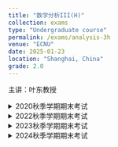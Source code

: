 ```yaml
---
title: "数学分析III(H)"
collection: exams
type: "Undergraduate course"
permalink: /exams/analysis-3h
venue: "ECNU"
date: 2025-01-23
location: "Shanghai, China"
grade: 2.0
---
```

主讲：叶东教授

<details markdown="1">
  <summary>2020秋季学期期末考试</summary>

**第1题[15分]** 判断下列陈述是否正确，并简述理由（每题判断3分，理由2分）  
1. \\(\Omega\\)是\\(\mathbb{R}^2\\)中开集. 若\\(F=(P,Q)\in C^1(\Omega,\mathbb{R}^2)\\)满足在\\(\Omega\\)上\\(\partial_x Q - \partial_y P \equiv 0\\)，则\\(F\\)是\\(\Omega\\)上的梯度场.  
2. 设\\(\mathbb{R}^3\\)中的向量场\\(F\\)满足\\(\mathrm{rot}(F)\\)在Möbius带\\(\mathcal{M}\\)上恒为零，则\\(F\\)在\\(\partial\mathcal{M}\\)上的第二型曲线积分为零.  
3. 设\\(K=[0,1]^2\\), \\((f_n) \in C(K)\\), \\((f_n)\\)递减且\\(f_n \to_K f\\). 则\\(f \in C(K)\\)当且仅当\\(f_n \rightrightarrows_K f\\).  

**第2题[10分]** 考虑Descartes叶形线\\(F = \\{(x, y) \in \mathbb{R}^2 \mid x^3 + y^3 = 3xy\\}\\). 用\\(t = y/x\\)做参数，证明叶形线在第一象限围成的区域\\(D_F = \\{(x, y) \in \mathbb{R}^2 \mid x, y \geq 0, x^3 + y^3 \leq 3xy\\}\\)的面积为\\(\frac{3}{2}\\).  

**第3题[15分]** 令\\(D = \\{(x, y) \in \mathbb{R}^2 \mid 1 \leq xy \leq 2, 1 \leq x^2 - y^2 \leq 4\\}\\). 考虑\\(\Phi : \Omega_1 = (0, \infty)^2 \to \Omega_2 = (0, \infty) \times \mathbb{R}\\), \\(\Phi(x, y) = (xy, x^2 - y^2)\\). 证明\\(\Phi\\)是\\(\Omega_1\\)到\\(\Omega_2\\)的\\(C^\infty\\)微分同胚. 计算\\(\displaystyle\int_D \frac{xy(x^2 + y^2)}{x^2 - y^2}  \mathrm{d}x\mathrm{d}y\\).  

**第4题[15分]** 设\\(n \geq 2\\), \\(\alpha = (\alpha_i) \in (0, \infty)^n\\), \\(\Omega_\alpha = \\{(x_i) \in \mathbb{R}^n \mid x_i \geq 0, x_1^{\alpha_1} + \cdots + x_n^{\alpha_n} \leq 1\\}\\), \\(|\Omega_\alpha|\\)为\\(\Omega_\alpha\\)的体积.  
1. 令\\(n = 2\\), \\(\beta_i = 1/\alpha_i \ (i = 1, 2)\\), 证明\\(\|\Omega_\alpha\| = \dfrac{\Gamma(\beta_1 + 1)\Gamma(\beta_2 + 1)}{\Gamma(\beta_1 + \beta_2 + 1)}\\), 由此证明\\(\Gamma(\dfrac{1}{2}) = \sqrt{\pi}\\).  
2. 任给\\(n \geq 2\\), \\(\beta_i = 1/\alpha_i, \forall 1 \leq i \leq n\\), 证明\\(\|\Omega_\alpha\| = \dfrac{\prod_{1 \leq i \leq n}\Gamma(\beta_i + 1)}{\Gamma(\beta_1 + \cdots + \beta_n + 1)}\\).  
3. 由此推出\\(\mathbb{R}^n\\)中单位球的体积是\\(\dfrac{\pi^{n/2}}{\Gamma(\frac{n}{2} + 1)}\\), \\(\forall n \geq 1\\).  

**第5题[20分]** 令\\(\displaystyle\omega(x, y) = \frac{e^{-y}}{x^2 + y^2} \left[ (x \sin x - y \cos x)  \mathrm{d}x + (x \cos x + y \sin x)  \mathrm{d}y \right]\\). 任给\\(R > \epsilon > 0\\)，记 \\(\Omega_{\epsilon,R} = (B_R \backslash \overline{B_\epsilon}) \cap (\mathbb{R} \times (0, \infty))\\), \\(B_r\\)为以原点为圆心半径\\(r\\)的开球.  
1. 画图表示\\(\Omega_{\epsilon,R}\\), 标注\\(\partial \Omega_{\epsilon,R}\\)的方向. 证明对任意\\(R > \epsilon > 0\\), \\(\omega\\)沿\\(\partial \Omega_{\epsilon,R}\\)的积分为零.  
2. 设\\(r > 0\\), 证明在参数化\\((r \cos \theta, r \sin \theta)\\)下, \\(\omega \|_{\Gamma_r} = e^{-r \sin \theta} \cos(r \cos \theta)  \mathrm{d}\theta\\).  
3. 记\\(\Gamma_r = \partial B_r \cap (\mathbb{R} \times (0, \infty))\\), 证明\\(\left\|\displaystyle\lim_{r \to 0^+} \int_{\Gamma_r} \omega \right\|= \pi\\) 和 \\(\displaystyle\lim_{r \to \infty} \int_{\Gamma_r} \omega = 0\\). 由此推出\\(\displaystyle\int_0^\infty \frac{\sin x}{x}  \mathrm{d}x = \frac{\pi}{2}\\).  

**第6题[15分]** 设\\(E = C^\infty(\mathbb{R}^n, \mathbb{R})\\)和它的对偶空间\\(E^* = L(E, \mathbb{R})\\)，考虑\\(E^* \\)的线性子空间
\\[\Lambda = \\{ \ell \in E^* \mid \ell(fg) = f(0)\ell(g) + g(0)\ell(f), \forall f, g \in E \\}.\\] 
1. 设\\(\omega \equiv 1\\), 证明对任意\\(\ell \in \Lambda\\), \\(\ell(\omega) = 0\\).  
2. 给定\\(f \in E\\), 证明存在\\(\varphi \in C^\infty(\mathbb{R}^n, \mathbb{R}^n)\\)使得\\(\displaystyle f(x) = f(0) + \sum_{i=1}^n x^i \varphi^i(x), \forall x \in \mathbb{R}^n\\).  
3. 给定\\(\ell \in \Lambda\\), 推出存在\\(\alpha \in \mathbb{R}^n\\)使得\\(\displaystyle\ell(f) = \sum_{i=1}^n \alpha^i \frac{\partial f}{\partial x^i}(0)\\). \\(\dim(\Lambda)\\)是多少?  

**第7题[20分]** 设\\(f\\)在\\(\mathbb{R}_ +^2 = (0,\infty) \times (0,\infty)\\)上连续且\\(f \geq 0\\), \\(\displaystyle\xi(x) = \int_0^\infty f(t,x)  \mathrm{d}t\\), \\(\displaystyle\eta(t) = \int_0^\infty f(t,x)  \mathrm{d}x\\)在\\((0, \infty)\\)上局部可积且在\\(\mathbb{R}_ +\\)上广义可积.  
1. 设\\((g_n)\\)为\\(I = (0, \infty)\\)上的一列局部可积函数, 满足: \\(g_{n+1} \geq g_n\\), \\(g_n\\)在\\(I\\)上广义可积, \\(g_n \to g\\), \\(g\\)在\\(I\\)上局部可积且广义可积. 证明\\(\displaystyle\lim_{n \to \infty} \int_I g_n(s)  \mathrm{d}s = \int_I g(s)  \mathrm{d}s\\).  
2. 证明: 对任意\\(A > 0\\), \\(\displaystyle\int_0^A \xi(x)  \mathrm{d}x = \int_0^\infty \left( \int_0^A f(t,x)  \mathrm{d}x \right)  \mathrm{d}t\\).  
3. 证明\\(\displaystyle\int_0^\infty \xi(x)  \mathrm{d}x = \int_0^\infty \eta(t)  \mathrm{d}t\\).  
4. 考虑\\(\displaystyle f(t,x) = \frac{1}{(1+t)(1+tx^2)}\\), 计算\\(\displaystyle\int_0^\infty \frac{\ln x}{x^2-1}  \mathrm{d}x\\).
</details>

<details markdown="1">
  <summary>2022秋季学期期末考试</summary>

**第1题[15分]** 判断下列陈述是否正确，并简述理由（每题判断3分，理由2分）
1. 设\\(f_t(\cdot) (t\in\Lambda)\\)是\\(\mathbb{R}_ +\\)上一族连续且广义可积的函数，若存在连续函数\\(g\\)使得\\(\|f_t(x)\|\le g(x)\\)对任意\\(t\in\Lambda,x\in\mathbb{R}_ +\\)成立，那么广义积分
\\[\int_0^\infty f_t(x)\mathrm{d}x\text{对于}t\in\Lambda\text{一致收敛.}\\]
2. 设\\((f_k)\\)是\\(\Sigma=[0,1]^n\\)上的\\(C^1\\)函数列，满足\\(f_k\rightrightarrows_\Sigma f\\)，则\\(f\in C(\Sigma)\\)，且\\(f\in C^1(\Sigma)\\)当且仅当\\(\mathrm{d}f_k\\)在\\(\Sigma\\)上也是一致收敛的.
3. 设\\(f\\)是开集\\(\Omega\subset\mathbb{R}^n\\)上的\\(C^1\\)函数，满足\\(\\|\mathrm{d}f(x)\\|\le\ell,\forall x\in \Omega\\)，则\\(f\\)是\\(\Omega\\)上的\\(\ell\\)-Lipschitz函数.

**第2题[20分]** 令\\(E=M_n(\mathbb{R})\\)为\\(n\\)阶实方阵空间，记\\(U=GL_n(\mathbb{R})\\)是实可逆阵集合，\\(I_n\\)为单位阵.
1. 证明\\(U\\)是\\(E\\)中开集.
2. 考虑\\(E^2\\)上映射\\(\Phi(A,B)=AB-I_n\\)，说明\\(\Phi\in C^\infty(E^2)\\). 给出\\(\Phi\\)的微分.
3. 详述隐函数定理. 利用该定理和\\(\Phi\\)证明\\(\varphi(M)=M^{-1}\\)是\\(U\\)上的\\(C^\infty\\)映射，并由此计算\\(\mathrm{d}\varphi(M)\\).

**第3题[15分]** 记\\(\mathrm{sh}\\)为双曲正弦函数. 利用新变量\\(u=x+y+z,uv=y+z,uvw=z\\)计算积分.
\\[\iiint_{\\{x,y,z>0,x+y+z<1\\}}\mathrm{sh}\left[(x+y+z)^3\right]\mathrm{d}x\mathrm{d}y\mathrm{d}z.\\]

**第4题[15分]** 考虑由极坐标方程\\(r(\theta)=a\left(4\cos\theta-\dfrac{1}{\cos\theta}\right)\\)定义的平面曲线\\(\gamma_0\\)，其中\\(a>0\\)是常数，\\(\|\theta\|\le\dfrac{\pi}{3}.\\)
1. 勾画一个\\(\gamma_0\\)的图形.
2. 计算曲线\\(\gamma_0\\)在\\(\theta=\frac{\pi}{6}\\)的切线方程，并在图中标出.
3. 计算\\(\gamma_0\\)所围成的有界区域的面积.

**第5题[15分]** 考虑函数
\\[G(x)=\int_0^1\frac{t-1}{\ln t}t^x\mathrm{d}t,\quad x>-1.\\]
1. 证明\\(G\\)在\\(\Omega=(-1,\infty)\\)上是恰当定义的且连续.
2. 证明\\(G\in C^1(\Omega)\\)，计算\\(G'(x)\\)，推出\\(G(x)\\)的显式表达.

**第6题[20分]** 设\\(f\\)是\\(\mathbb{R}^n\\)到自身的\\(C^1\\)映射，且\\(f\\)是\\(\lambda\\)-Lipschitz，\\(\lambda\in (0,1)\\)，定义\\(G(x)=x+f(x)\\)
1. 证明\\(G\\)是单射.
2. 证明\\(G(\mathbb{R}^n)\\)既开又闭.
3. 证明\\(G\\)是从\\(\mathbb{R}^n\\)到自身的\\(C^1\\)微分同胚.

**第7题[10分]** 令\\(\Gamma\\)是Eular的Gamma函数，证明任给\\(x,y>0\\)，成立
\\[x^xy^y\Gamma\left(\frac{x+y}{2}\right)^2\le\left(\frac{x+y}{2}\right)^{x+y}\Gamma(x)\Gamma(y).\\]
</details>

<details markdown="1">
  <summary>2023秋季学期期末考试</summary>

**第1题[15分]** 判断下列陈述是否正确，并简述理由（每题判断3分，理由2分）
1. \\(f(x,y)\\)在原点的邻域\\(U\\)存在一阶偏导数，且\\(\partial_x f,\partial_y f\\)在\\((0,0)\\)处可微，则\\(\frac{\partial^2}{\partial x\partial y}(0,0)=\frac{\partial^2}{\partial y\partial x}(0,0).\\)
2. \\(\Omega\\)是\\(\mathbb{R}^2\\)中的连通区域，\\(F=(P,Q)\in C^1(\Omega,\mathbb{R}^2)\\)，则\\(\Omega\\)上\\(\partial_xQ-\partial_yP\equiv 0\\)当且仅当\\(F\\)是\\(\Omega\\)上的梯度场.
3. 设\\(\mathbb{R}^3\\)中的向量场\\(F\\)满足\\(\mathrm{rot}(F)\\)在Möbius带\\(\mathcal{M}\\)上恒为零，则\\(F\\)在\\(\partial\mathcal{M}\\)上的第二型曲线积分为零. 

**第2题[12分]** 考虑函数\\(K:\Lambda=[0,1]^2\to\mathbb{R}\\)，定义为\\(\displaystyle K(x,y)=\frac{(1-x)(1-y)}{1-xy}\\)若\\((x,y)\neq (1,1)\\)，\\(K(1,1)=0\\).
1. 证明\\(K\\)在\\(\Lambda\\)上连续.
2. \\(K\\)在\\(\Lambda^o\\)中是否有临界点？
3. 确定\\(\min_\Lambda K\\)和\\(\max_\lambda K\\).

**第3题[12分]** 令\\(D=\\{(x,y)\in\mathbb{R}^2,x^2-y\le 0,y^2-x\le 0\\}\\). 利用变量替换\\(u=x^2/y\\)和\\(v=y^2/x\\)，计算
\\[\iint_D\exp\left(\frac{x^3+y^3}{xy}\right)\mathrm{d}x\mathrm{d}y.\\]

**第4题[20分]** 令\\(\displaystyle\omega(x, y) = \frac{e^{-y}}{x^2 + y^2} \left[ (x \sin x - y \cos x)  \mathrm{d}x + (x \cos x + y \sin x)  \mathrm{d}y \right]\\). 任给\\(R > \epsilon > 0\\)，记 \\(\Omega_{\epsilon,R} = (B_R \backslash \overline{B_\epsilon}) \cap (\mathbb{R} \times (0, \infty))\\), \\(B_r\\)为以原点为圆心半径\\(r\\)的开球.  
1. 画图表示\\(\Omega_{\epsilon,R}\\), 标注\\(\partial \Omega_{\epsilon,R}\\)的方向. 证明对任意\\(R > \epsilon > 0\\), \\(\omega\\)沿\\(\partial \Omega_{\epsilon,R}\\)的积分为零.  
2. 设\\(r > 0\\), 证明在参数化\\((r \cos \theta, r \sin \theta)\\)下, \\(\omega \|_{\Gamma_r} = e^{-r \sin \theta} \cos(r \cos \theta)  \mathrm{d}\theta\\).  
3. 记\\(\Gamma_r = \partial B_r \cap (\mathbb{R} \times (0, \infty))\\), 证明\\(\left\|\displaystyle\lim_{r \to 0^+} \int_{\Gamma_r} \omega \right\|= \pi\\) 和 \\(\displaystyle\lim_{r \to \infty} \int_{\Gamma_r} \omega = 0\\). 由此推出\\(\displaystyle\int_0^\infty \frac{\sin x}{x}  \mathrm{d}x = \frac{\pi}{2}\\).  

**第5题[15分]** 考虑\\(yz\\)平面中由\\(y=f(x),z\in I=[a,b]\\)定义的曲线\\(\Gamma\\)，设\\( f\in C^1(I)\\)且\\(f>0\\)，令\\(\Sigma\\)是由\\(\Gamma\\)绕\\(z\\)轴旋转一周得到的曲面.
1. 证明\\(\Sigma\\)的面积公式为
\\[\mathcal{A}(\Sigma)=2\pi\int_a^b f(z)\sqrt{f'(z)^2+1}\mathrm{d}z.\\]
2. 设向量场\\(\vec{v}(x,y,z)=(xz,yz,0)\\)，取\\(\Sigma\\)的定向朝外，证明\\(\vec{v}\\)穿过\\(\Sigma\\)的通量等于\\(\displaystyle 2\pi\int_a^b f(z)^2z\mathrm{d}z.\\)

**第6题[16分]** 设\\(f\\)和\\(g\\)是\\(\mathbb{R}_ +\\)上的连续函数. 考虑\\(f\\)和\\(g\\)的卷积\\(h=f * g\\)，定义为
\\[h(x)=\int_0^x f(x-t)g(t)\mathrm t,\quad\forall x\ge 0\\]
1. 证明\\(h\\)在\\(\mathbb{R}_ +\\)上连续.
2. 证明若\\(f\\)或\\(g\\)是\\(\mathbb{R}_ +\\)上的\\(C^1\\)函数，则\\(h\\)也是\\(\mathbb{R}_ +\\)上的\\(C^1\\)函数.
3. 设\\(f(x)\\)满足\\(\displaystyle\int_0^\infty\|f(x)\|\mathrm{d}x<\infty\\)，且\\(g\\)在\\(\mathbb{R}_ +\\)上有界，证明\\(h \\)在\\(\mathbb{R}_ +\\)上有界.
4. 令\\(\displaystyle f_0(x)=\frac{\sin x}{x},g_0(x)=\cos x,h_0=f_0 * g_0\\)是否在\\(\mathbb{R}_ +\\)有界？

**第7题[10分]** 已知一个平面凸四边形的相邻四边长度依次为\\(5,6,7,8\\)，试用Lagrange乘数法求该四边形可能的最大面积. （提示：不妨记长度\\(5,6\\)两边的内夹角为\\(\theta\\)，长度\\(7,8\\)两边的内夹角为\\(\varphi\\)，以此表达四边形的面积）.
</details>

<details markdown="1">
  <summary>2024秋季学期期末考试</summary>

**第1题[15分]** 判断下列陈述是否正确，并简述理由（每题判断3分，理由2分）  
1. 设 \\( f \\) 在 \\( a \\) 点的所有一阶和二阶偏导存在，那么 \\(\frac{\partial^2 f}{\partial x_i \partial x_j}(a) = \frac{\partial^2 f}{\partial x_j \partial x_i}(a)\\) 当且仅当 \\( f \\) 在 \\( a \\) 处二阶可微.  
2. 设 \\(\Omega \subset \mathbb{R}^3\\) 是分段光滑的有界区域.设 \\( F \\) 是 \\(\Omega\\) 上的 \\( C^1 \\) 向量场，\\(\vec{n}\\) 是 \\(\partial \Omega\\) 上的单位外法向量，则 \\(\mathrm{rot}(F)\\) 穿过 \\(\partial \Omega\\) 的通量为零.  
3. 设 \\( I \subset \mathbb{R}\\) 是闭区间，\\( U, V \\) 是 \\(\mathbb{R}^n\\) 中开集.设 \\(\gamma: I \to U\\) 是 \\( C^1 \\) 正则的参数曲线，\\(\varphi: U \to V\\) 是 \\( C^1 \\) 微分同胚，则曲线 \\(\widetilde{\gamma} = \varphi \circ \gamma\\) 的弧长 \\(=\displaystyle \int_I \\| \widetilde{\gamma}'(t) \\| \cdot \| \det(\mathrm{Jac}_{\gamma(t)} \varphi)\|  \mathrm{d}t \\).  

**第2题[15分]** 令 \\( D = \\{(x,y) \in \mathbb{R}^2 \mid x,y > 0, \frac{1}{2} < x + y < 1\\} \\)，计算 \\[ \iint_D \exp \left( \frac{x - y}{x + y} \right)  \mathrm{d}x\mathrm{d}y.\\]  
（提示：利用变量代换 \\( u = x + y, v = x - y \\)）  

**第3题[20分]** 考虑函数 \\( f : \mathbb{R}^n \to \mathbb{R} \\)，证明 \\( f \\) 在 \\(\mathbb{R}^n\\) 上连续当且仅当 \\( f \\) 同时满足：  
1. 若 \\( E \subset \mathbb{R}^n \\) 是紧集，则 \\( f(E) \\) 是紧集；  
2. 若 \\(\\{E_k\\}_ {k \in \mathbb{N}}\\) 是\\(\mathbb{R}^n\\) 中紧集套（即 \\(\forall k \in \mathbb{N}\\), \\(E_{k+1} \subset E_k\\)），则 \\( f(\cap_{k \in \mathbb{N}} E_k) = \cap_ {k \in \mathbb{N}} f(E_k) \\).  

**第4题[20分]** 令 \\(\displaystyle \omega = \left[ \frac{2xy}{(1-x^2)^2 + y^2} - \cos x \right] \mathrm{d}x + \left[ \frac{1-x^2}{(1-x^2)^2 + y^2} + e^{3y} \right] \mathrm{d}y \\).  
1. 给出 \\(\omega\\) 的定义域 \\(\Omega\\)，证明 \\(\omega\\) 在 \\(\Omega\\) 上是闭微分形式.  
2. 证明 \\(\omega\\) 在 \\(\Omega\\) 上是恰当的.  
3. 记 \\(\Gamma\\) 是沿曲线 \\( y = \sin x \\) 从 \\((-\pi, 0)\\) 到 \\((2\pi, 0)\\) 的路径，计算 \\(\displaystyle\int_\Gamma \omega\\).  

**第5题[20分]** 固定 \\( b \neq 0 \\)，考虑 \\(\displaystyle F(a) = \int_0^{+\infty} \frac{(1 - e^{-at}) \cos (bt)}{t}  \mathrm{d}t \\).  
1. 确定广义积分 \\( F \\) 的定义域.  
2. 证明 \\( F \\) 在 \\([0, +\infty)\\) 上连续，在 \\((0, +\infty)\\) 上可导.  
3. 求 \\( F(a) \\) 的解析表达式.  

**第6题[10分]** 设 \\( P, Q, R \in C^1(\mathbb{R}^3) \\) 满足：任取 \\( a = (x_0, y_0, z_0) \in \mathbb{R}^3 \\) 和 \\( r > 0 \\)，记 \\(\Sigma_{a,r}\\) 是以 \\( a \\) 为球心、\\( r \\) 为半径的上半球面，则 
\\[ \iint_{\Sigma_{a,r}} P  \mathrm{d}y \mathrm{d}z + Q  \mathrm{d}z \mathrm{d}x + R  \mathrm{d}x \mathrm{d}y = 0. \\]
证明：在 \\(\mathbb{R}^3\\) 上 \\( R \equiv 0 \\)，且 \\(\dfrac{\partial P}{\partial x} + \dfrac{\partial Q}{\partial y}\equiv 0\\).  

**第7题[10分]** 设 \\( f : \mathbb{R}^n \to \mathbb{R}^n \\) 是 \\( C^1 \\) 映射.证明：\\(\mathrm{Jac}_x f\\) 在 \\(\mathbb{R}^n\\) 上处处是对称矩阵当且仅当 \\( f \\) 是梯度场，即存在 \\(\varphi \in C^2(\mathbb{R}^n)\\) 使得 \\( f = \nabla \varphi \\).
</details>
